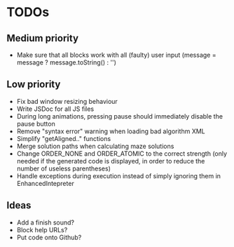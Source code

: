# TODOs

## Medium priority
- Make sure that all blocks work with all (faulty) user input (message = message ? message.toString() : '')

## Low priority
- Fix bad window resizing behaviour
- Write JSDoc for all JS files
- During long animations, pressing pause should immediately disable the pause button
- Remove "syntax error" warning when loading bad algorithm XML
- Simplify "getAligned.." functions
- Merge solution paths when calculating maze solutions
- Change ORDER_NONE and ORDER_ATOMIC to the correct strength (only needed if the generated code is displayed, in order to reduce the number of useless parentheses)
- Handle exceptions during execution instead of simply ignoring them in EnhancedIntepreter

## Ideas
- Add a finish sound?
- Block help URLs?
- Put code onto Github?
